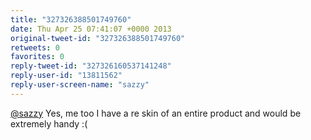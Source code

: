 ```yaml
---
title: "327326388501749760"
date: Thu Apr 25 07:41:07 +0000 2013
original-tweet-id: "327326388501749760"
retweets: 0
favorites: 0
reply-tweet-id: "327326160537141248"
reply-user-id: "13811562"
reply-user-screen-name: "sazzy"
---
```

<a href="https://twitter.com/sazzy">@sazzy</a> Yes, me too I have a re skin of an entire product and would be extremely handy :(
